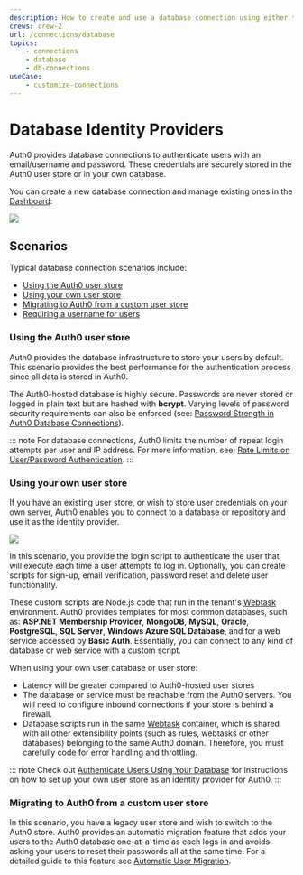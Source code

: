```yaml
---
description: How to create and use a database connection using either the Auth0 user store or your own user store.
crews: crew-2
url: /connections/database
topics:
    - connections
    - database
    - db-connections
useCase:
    - customize-connections
---
```


# Database Identity Providers

Auth0 provides database connections to authenticate users with an email/username and password. These credentials are securely stored in the Auth0 user store or in your own database.

You can create a new database connection and manage existing ones in the [Dashboard](${manage_url}/#/connections/database):

![](/media/articles/connections/database/database-connections.png)

## Scenarios

Typical database connection scenarios include:

* [Using the Auth0 user store](#using-the-auth0-user-store)
* [Using your own user store](#using-your-own-store)
* [Migrating to Auth0 from a custom user store](#migrating-to-auth0-from-a-custom-user-store)
* [Requiring a username for users](/connections/database/require-username)

### Using the Auth0 user store

Auth0 provides the database infrastructure to store your users by default. This scenario provides the best performance for the authentication process since all data is stored in Auth0.

The Auth0-hosted database is highly secure. Passwords are never stored or logged in plain text but are hashed with **bcrypt**. Varying levels of password security requirements can also be enforced (see: [Password Strength in Auth0 Database Connections](/password-strength)).

::: note
For database connections, Auth0 limits the number of repeat login attempts per user and IP address. For more information, see: [Rate Limits on User/Password Authentication](/connections/database/rate-limits).
:::

### Using your own user store

If you have an existing user store, or wish to store user credentials on your own server, Auth0 enables you to connect to a database or repository and use it as the identity provider.

![](/media/articles/connections/database/custom-database.png)

In this scenario, you provide the login script to authenticate the user that will execute each time a user attempts to log in. Optionally, you can create scripts for sign-up, email verification, password reset and delete user functionality.

These custom scripts are Node.js code that run in the tenant's [Webtask](https://webtask.io/) environment. Auth0 provides templates for most common databases, such as: **ASP.NET Membership Provider**, **MongoDB**, **MySQL**, **Oracle**, **PostgreSQL**, **SQL Server**, **Windows Azure SQL Database**, and for a web service accessed by **Basic Auth**. Essentially, you can connect to any kind of database or web service with a custom script.

When using your own user database or user store:

* Latency will be greater compared to Auth0-hosted user stores
* The database or service must be reachable from the Auth0 servers. You will need to configure inbound connections if your store is behind a firewall.
* Database scripts run in the same [Webtask](https://webtask.io) container, which is shared with all other extensibility points (such as rules, webtasks or other databases) belonging to the same Auth0 domain. Therefore, you must carefully code for error handling and throttling.

::: note
Check out [Authenticate Users Using Your Database](/connections/database/custom-db) for instructions on how to set up your own user store as an identity provider for Auth0.
:::

### Migrating to Auth0 from a custom user store

In this scenario, you have a legacy user store and wish to switch to the Auth0 store. Auth0 provides an automatic migration feature that adds your users to the Auth0 database one-at-a-time as each logs in and avoids asking your users to reset their passwords all at the same time. For a detailed guide to this feature see [Automatic User Migration](/users/migrations/automatic).
